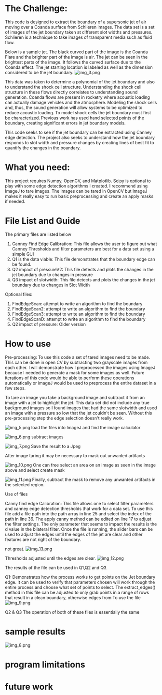 # The Challenge:
This code is designed to extract the boundary of a supersonic jet of air moving over a Coanda surface from Schlieren images.
The data set is a set of images of the jet boundary taken at different slot widths and pressures.
Schlieren is a technique to take images of transparent media such as fluid flow.

Below is a sample jet. The black curved part of the image is the Coanda Flare and the brighter part of the image is air.
The jet can be seen in the brightest parts of the image. It follows the curved surface due to the Coanda effect.
The jet starting location is labeled as well as the dimension considered to be the jet boundary.
![img_3.png](img_3.png)

This data was taken to determine a polynomial of the jet boundary and also to understand the shock cell structure.
Understanding the shock cell structure in these flows directly correlates to understanding sound generation.
Coanda flows are present in rocketry where acoustic loading can actually damage vehicles and the atmosphere.
Modeling the shock cells and, thus, the sound generation will allow systems to be optimized to reduce acoustic loading.
To model shock cells the jet boundary must first be characterized.
Previous work has used hand selected points of the boundary, creating significant errors in jet boundary models.

This code seeks to see if the jet boundary can be extracted using Canney edge detection.
The project also seeks to understand how the jet boundary responds to slot width and pressure changes by
creating lines of best fit to quantify the changes in the boundary.

# What you need:
This project requires Numpy, OpenCV, and Matplotlib.
Scipy is optional to play with some edge detection algorithms I created.
I recommend using ImageJ to tare images. The images can be tared in OpenCV but ImageJ makes it really easy to run
basic preprocessing and create an apply masks if needed.

# File List and Guide
The primary files are listed below
1. Canney Find Edge Calibration: This file allows the user to figure out what Canney Thresholds and filter parameters
    are best for a data set using a simple GUI
2. Q1 is the data viable: This file demonstrates that the boundary edge can be found.
3. Q2 impact of pressureV2: This file detects and plots the changes in the jet boundary due to changes in pressure
4. Q3 impact of slotwidth: This file detects and plots the changes in the jet boundary due to changes in Slot Width

Optional files:
1. FindEdgeScan: attempt to write an algorithm to find the boundary
2. FindEdgeScan2: attempt to write an algorithm to find the boundary
3. FindEdgeScan3: attempt to write an algorithm to find the boundary
4. FindEdgeScanD: attempt to write an algorithm to find the boundary
5. Q2 impact of pressure: Older version
# How to use
Pre-processing:
To use this code a set of tared images need to be made. This can be done in open CV by subtracting two grayscale images
from each other. I will demonstrate how I preprocessed the images using ImageJ because I needed to generate a mask for
some images as well. Future iterations of this code would be able to perform these operations automatically or imageJ
would be used to preprocess the entire dataset in a few steps.

To tare an image you take a background image and subtract it from an image with a jet to highlight the jet.
This data set did not include any true background images so I found images that had the same slotwidth and used an
image with a pressure so low that the jet couldn't be seen.
Without this pre-processing step the edge selection doesn't really work.

![img_5.png](img_5.png)
load the files into ImageJ and find the image calculator


![img_6.png](img_6.png)
subtract images


![img_7.png](img_7.png)
Save the result to a Jpeg

After image taring it may be necessary to mask out unwanted artifacts

![img_10.png](img_10.png)
One can free select an area on an image as seen in the image above and select create mask

![img_11.png](img_11.png)
Finally, subtract the mask to remove any unwanted artifacts in the selected region.

Use of files


Canny find edge Calibration:
This file allows one to select filter parameters and canney edge detection thresholds that work for a data set.
To use this file add a file path into the path array in line 25 and select the index of the path in line 36.
The apply canny method can be edited on line 17 to adjust the filter settings. The only parameter that seems to
impact the results is the d value in the bilateral filter.
Once the file is running, the slider bars can be used to adjust the edges until the edges of the jet are clear and other 
features are not right of the boundary.

not great.
![img_13.png](img_13.png)

Thresholds adjusted until the edges are clear.
![img_12.png](img_12.png)

The results of the file can be used in Q1,Q2 and Q3.

Q1:
Demonstrates how the process works to get points on the Jet boundary edge.
It can be used to verify that parameters chosen will work through the entire process and choose what set of points 
to select. The extract_edges() method in this file can be adjusted to only grab points in a range of rows that result
in a clean boundary, otherwise edges from
To use the file
![img_9.png](img_9.png)

Q2 & Q3
The operation of both of these files is essentially the same


# sample results

![img_8.png](img_8.png)



# program limitations


# future work


